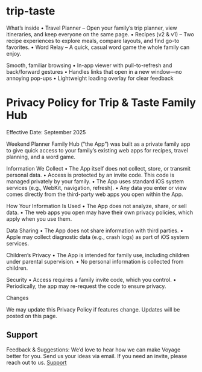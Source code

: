 # trip-taste
What’s inside
• Travel Planner – Open your family’s trip planner, view itineraries, and keep everyone on the same page.
• Recipes (v2 & v1) – Two recipe experiences to explore meals, compare layouts, and find go-to favorites.
• Word Relay – A quick, casual word game the whole family can enjoy.

Smooth, familiar browsing
• In-app viewer with pull-to-refresh and back/forward gestures
• Handles links that open in a new window—no annoying pop-ups
• Lightweight loading overlay for clear feedback


# Privacy Policy for Trip & Taste Family Hub

Effective Date: September 2025

Weekend Planner Family Hub (“the App”) was built as a private family app to give quick access to your family’s existing web apps for recipes, travel planning, and a word game.

Information We Collect
	•	The App itself does not collect, store, or transmit personal data.
	•	Access is protected by an invite code. This code is managed privately by your family.
	•	The App uses standard iOS system services (e.g., WebKit, navigation, refresh).
	•	Any data you enter or view comes directly from the third-party web apps you open within the App.

How Your Information Is Used
	•	The App does not analyze, share, or sell data.
	•	The web apps you open may have their own privacy policies, which apply when you use them.

Data Sharing
	•	The App does not share information with third parties.
	•	Apple may collect diagnostic data (e.g., crash logs) as part of iOS system services.

Children’s Privacy
	•	The App is intended for family use, including children under parental supervision.
	•	No personal information is collected from children.

Security
	•	Access requires a family invite code, which you control.
	•	Periodically, the app may re-request the code to ensure privacy.

Changes

We may update this Privacy Policy if features change. Updates will be posted on this page.

## Support
Feedback & Suggestions: We’d love to hear how we can make Voyage better for you. Send us your ideas via email. If you need an invite, please reach out to us. [Support](mailto:dodgegood2009@gmail.com)

